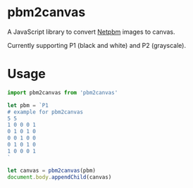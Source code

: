 pbm2canvas
==========

A JavaScript library to convert
[Netpbm](https://en.wikipedia.org/wiki/Netpbm_format) images to canvas.

Currently supporting P1 (black and white) and P2 (grayscale).

# Usage

```js
import pbm2canvas from 'pbm2canvas'

let pbm = `P1
# example for pbm2canvas
5 5
1 0 0 0 1
0 1 0 1 0
0 0 1 0 0
0 1 0 1 0
1 0 0 0 1
`

let canvas = pbm2canvas(pbm)
document.body.appendChild(canvas)
```
